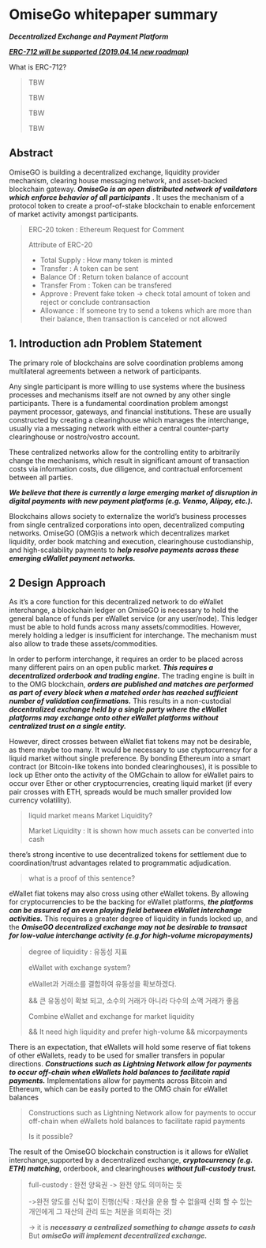 # OmiseGo whitepaper summary

***Decentralized Exchange and Payment Platform***

***[ERC-712 will be supported (2019.04.14 new roadmap)](https://blog.omisego.network/omisego-roadmap-update-25075416d6f1)***

What is ERC-712?

> TBW
>
> TBW
>
> TBW
>
> TBW

## Abstract

OmiseGO is building a decentralized exchange, liquidity provider mechanism, clearing house messaging network, and asset-backed blockchain gateway. ***OmiseGo is an open distributed network of vaildators which enforce behavior of all participants*** . It uses the mechanism of a protocol token to create a proof-of-stake blockchain to enable enforcement of market activity amongst participants. 

> ERC-20 token : Ethereum Request for Comment
>
> Attribute of ERC-20
>
> - Total Supply : How many token is minted
> - Transfer : A token can be sent 
> - Balance Of : Return token balance of account
> - Transfer From : Token can be transfered
> - Approve : Prevent fake token -> check total amount of token and reject or conclude contransaction 
> - Allowance : If someone try to send a tokens which are more than their balance, then transaction is canceled or not allowed



## 1. Introduction adn Problem Statement ##

The primary role of blockchains are solve coordination problems among multilateral agreements between a network of participants.

Any single participant is more willing to use systems where the business processes and mechanisms itself are not owned by any other single participants. There is a fundamental coordination problem amongst payment processor, gateways, and financial institutions. These are usually constructed by creating a clearinghouse which manages the interchange, usually via a messaging  network with either a central counter-party clearinghouse or nostro/vostro account.

These  centralized  networks  allow  for  the  controlling  entity  to arbitrarily change the mechanisms, which result in significant amount of transaction costs via information costs, due diligence, and contractual enforcement between all parties.

***We believe that there is currently a large emerging market of disruption in digital payments with new payment platforms (e.g.  Venmo, Alipay, etc.).***

Blockchains allows society to externalize the world’s business processes from single centralized corporations into open, decentralized computing networks. OmiseGO (OMG)is a network which decentralizes market liquidity, order book matching and execution, clearinghouse custodianship, and high-scalability payments to ***help resolve payments across these emerging eWallet payment networks.***



## 2 Design Approach

As  it’s  a  core  function  for  this  decentralized  network  to  do  eWallet  interchange,  a blockchain ledger on OmiseGO is necessary to hold the general balance of funds per eWallet service (or any user/node). This ledger must be able to hold funds across many assets/commodities. However, merely holding a ledger is insufficient for interchange. The mechanism must also allow to trade these assets/commodities.

In order to perform interchange, it requires an order to be placed across many different pairs on an open public market. ***This requires a decentralized orderbook and trading engine.*** The trading engine is built in to the OMG blockchain,  ***orders are published and matches are performed as part of every block  when a matched order has reached sufficient number of validation confirmations.*** This  results  in  a  non-custodial  ***decentralized  exchange  held  by a  single  party  where  the  eWallet  platforms  may  exchange  onto  other  eWallet  platforms without centralized trust on a single entity.***

However, direct crosses between eWallet fiat tokens may not be desirable, as there maybe  too  many. It would be necessary to use ctyptocurrency for a liquid market without single preference.  By bonding Ethereum into a smart contract  (or Bitcoin-like tokens into bonded clearinghouses), it is possible to lock up Ether onto the activity of the OMGchain to allow for eWallet pairs to occur over Ether or other cryptocurrencies, creating  liquid  market  (if  every  pair  crosses  with  ETH,  spreads  would  be  much  smaller  provided low  currency  volatility).  

> liquid market means Market Liquidity?
>
> Market Liquidity : It is shown how much assets can be converted into cash

 there’s strong incentive to use decentralized tokens for settlement due to coordination/trust advantages related to programmatic adjudication. 

> what is a proof of this sentence?

eWallet fiat tokens may also cross using other eWallet tokens. By  allowing  for  cryptocurrencies  to  be  the  backing  for eWallet platforms, ***the platforms can be assured of an even playing field between eWallet interchange activities.*** This requires a greater degree of liquidity in funds locked up, and the ***OmiseGO decentralized exchange may not be desirable to transact for low-value interchange activity (e.g.for high-volume micropayments)***

> degree of liquidity : 유동성 지표
>
> eWallet with exchange system?
>
> 
>
> eWallet과 거래소를 결합하여 유동성을 확보하겠다.  
>
> && 큰 유동성이 확보 되고, 소수의 거래가 아니라 다수의 소액 거래가 좋음
>
> 
>
> Combine eWallet and exchange for market liquidity
>
> &&  It need high liquidity and prefer high-volume && micorpayments 

 There is an expectation, that eWallets will hold some reserve of fiat tokens of other eWallets, ready to be used for smaller transfers in popular directions. ***Constructions  such  as  Lightning  Network  allow  for payments  to  occur off-chain  when eWallets hold balances to facilitate rapid payments.***  Implementations allow for payments across Bitcoin and Ethereum, which can be easily ported to the OMG chain for eWallet balances

> Constructions  such  as  Lightning  Network  allow  for payments  to  occur off-chain  when eWallets hold balances to facilitate rapid payments 
>
> Is it possible?

The result of the OmiseGO blockchain construction is it allows for eWallet interchange,supported by a decentralized exchange, ***cryptocurrency (e.g.  ETH) matching***, orderbook, and clearinghouses ***without full-custody trust.***

> full-custody : 완전 양육권 -> 완전 양도 의미하는 듯
>
> ->완전 양도를 신탁 없이 진행(신탁 : 재산을 운용 할 수 없을때 신회 할 수 있는 개인에게 그 재산의 관리 또는 처분을 의뢰하는 것)
>
> -> it is ***necessary a centralized something to change assets to cash*** But ***omiseGo will implement decentralized exchange.***



